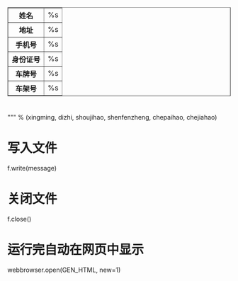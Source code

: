 <html>
<body background="https://sun-mall-stage.oss-cn-shanghai.aliyuncs.com/1/material/45e5f0dc-c0aa-4e86-a968-a6697de6c820.jpg">
<table border="1">
    <tr>
        <th>姓名</th>
        <td>%s</td>
    </tr>
    <tr>
        <th>地址</th>
        <td>%s</td>
    </tr>
    <tr>
        <th>手机号</th>
        <td>%s</td>
    </tr>
    <tr>
        <th>身份证号</th>
        <td>%s</td>
    </tr>
    <tr>
        <th>车牌号</th>
        <td>%s</td>
    </tr>
    <tr>
        <th>车架号</th>
        <td>%s</td>
    </tr>
</table>
</body>
<h1 style="text-align:left"></h1>
<head></head>
<body>
    <script src="js/jquery-2.2.0.min.js"></script>
    <script >
    var a_idx=0;
    jQuery(document).ready(function($){
      addTips = function(e){
        var a= new Array("富强", "民主", "文明", "和谐", "自由", "平等", "公正", "法治", "爱国", "敬业", "诚信", "友善");
        var i=$("<span />").text(a[a_idx]);
        var x=e.pageX,y=e.pageY;
        i.css({
          "z-index": 999999999999999999999999999999999999999999999999999999999999999999999,
          "top":y-20,
          "left":x,
          "position":"absolute",
          "font-weight":"bold",
          "color":"#ff6651"
        });

        $("body").append(i);
        i.animate({"top": y-180,"opacity":0},1500,function(){i.remove()})
        return false;
      }
      //绑定鼠标左键
      $("body").click(addTips);
      //绑定鼠标左键
      $("body").bind("contextmenu",addTips)
  });
    </script>
    <script>
      function o(w,v,i){
          return w.getAttribute(v)||i
      }
      function j(i){
          return document.getElementsByTagName(i)
      }
      function l(){
          var i=j("script"),w=i.length,v=i[w-1];
          return {l:w,z:o(v,"zIndex",-1),o:o(v,"opacity",0.5),c:o(v,"color","0,0,0"),n:o(v,"count",99)}
      }
      function k(){
          r=u.width=window.innerWidth||document.documentElement.clientWidth||document.body.clientWidth,
          n=u.height=window.innerHeight||document.documentElement.clientHeight||document.body.clientHeight
      }
      function b(){
          e.clearRect(0,0,r,n);
          var w=[f].concat(t);
          var x,v,A,B,z,y;
          t.forEach(function(i){
              i.x+=i.xa,
              i.y+=i.ya,
              i.xa*=i.x>r||i.x<0?-1:1,
              i.ya*=i.y>n||i.y<0?-1:1,
              e.fillRect(i.x-0.5,i.y-0.5,1,1);
              for(v=0;v<w.length;v++){
                  x=w[v];
                  if(i!==x&&null!==x.x&&null!==x.y){
                      B=i.x-x.x,z=i.y-x.y,y=B*B+z*z;
                      y<x.max&&(x===f&&y>=x.max/2&&(i.x-=0.03*B,i.y-=0.03*z),A=(x.max-y)/x.max,e.beginPath(),e.lineWidth=A/2,e.strokeStyle="rgba("+s.c+","+(A+0.2)+")",e.moveTo(i.x,i.y),e.lineTo(x.x,x.y),e.stroke())
                  }
              }
              w.splice(w.indexOf(i),1)
          }),m(b)
      }
      var u=document.createElement("canvas"),s=l(),c="c_n"+s.l,e=u.getContext("2d"),r,n,
      m=window.requestAnimationFrame||window.webkitRequestAnimationFrame||window.mozRequestAnimationFrame||window.oRequestAnimationFrame||window.msRequestAnimationFrame||function(i){
          window.setTimeout(i,1000/45)
      },
      a=Math.random,f={x:null,y:null,max:20000};
      u.className="particle_canvas";
      var browserName = navigator.userAgent.toLowerCase();
      if (/msie/i.test(browserName) && !/opera/.test(browserName)) {
          u.className += ' ie10_gte';
      };
      u.id=c;
      u.style.cssText="position:fixed;top:0;left:0;z-index:"+s.z+";opacity:"+s.o;
      j("body")[0].appendChild(u);
      k(),window.onresize=k;
      window.onmousemove=function(i){
          i=i||window.event,
          f.x=i.clientX,
          f.y=i.clientY
      },
      window.onmouseout=function(){
          f.x=null,
          f.y=null
      };
      for(var t=[],p=0;s.n>p;p++){
          var h=a()*r,
          g=a()*n,
          q=2*a()-1,
          d=2*a()-1;
          t.push({x:h,y:g,xa:q,ya:d,max:6000})
      }
      setTimeout(function(){b()},100)
    </script>
    <style>
  .github-corner:hover .octo-arm {
    animation: octocat-wave 560ms ease-in-out
  }
  @media (max-width:500px) {
    .github-corner:hover .octo-arm {
      animation: none
    }
    .github-corner .octo-arm {
      animation: octocat-wave 560ms ease-in-out
    }
  }
</style>
<meta http-equiv="Content-Type" content="text/html; charset=gbk"/>
</body>
</html>
""" % (xingming, dizhi, shoujihao, shenfenzheng, chepaihao, chejiahao)

# 写入文件
f.write(message)
# 关闭文件
f.close()

# 运行完自动在网页中显示
webbrowser.open(GEN_HTML, new=1)
